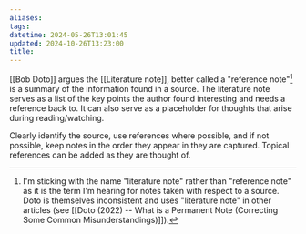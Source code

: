 ```yaml
---
aliases: 
tags: 
datetime: 2024-05-26T13:01:45
updated: 2024-10-26T13:23:00
title:
---
```

[[Bob Doto]] argues the [[Literature note]], better called a "reference note"[^1] is a summary of the information found in a source. The literature note serves as a list of the key points the author found interesting and needs a reference back to. It can also serve as a placeholder for thoughts that arise during reading/watching.

Clearly identify the source, use references where possible, and if not possible, keep notes in the order they appear in they are captured. Topical references can be added as they are thought of.

[^1]: I'm sticking with the name "literature note" rather than "reference note" as it is the term I'm hearing for notes taken with respect to a source. Doto is themselves inconsistent and uses "literature note" in other articles (see [[Doto (2022) -- What is a Permanent Note (Correcting Some Common Misunderstandings)]]). 
